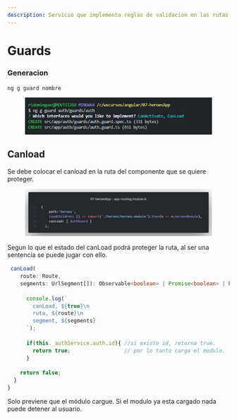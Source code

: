 ```yaml
---
description: Servicio que implementa reglas de validacion en las rutas.
---
```


# Guards

### Generacion

```
ng g guard nombre
```

<figure><img src=".gitbook/assets/image (6).png" alt=""><figcaption></figcaption></figure>

## Canload

Se debe colocar el canload en la ruta del componente que se quiere proteger.&#x20;

<figure><img src=".gitbook/assets/image (2).png" alt=""><figcaption></figcaption></figure>

Segun lo que el estado del canLoad podrá proteger la ruta, al ser una sentencia se puede jugar con ello.&#x20;

```typescript
 canLoad( 
    route: Route,
    segments: UrlSegment[]): Observable<boolean> | Promise<boolean> | boolean {
    
      console.log(`
        canLoad, ${true}\n
        ruta, ${route}\n
        segment, ${segments}
      `);

      if(this._authService.auth.id){ //si existe id, retorna true.
        return true;                 // por lo tanto carga el modulo.
      }
    
    return false;
  }
}
```

Solo previene que el módulo cargue. Si el modulo ya esta cargado nada puede detener al usuario.&#x20;
